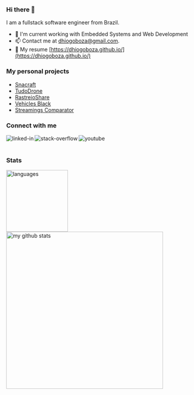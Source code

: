 ### Hi there 👋

I am a fullstack software engineer from Brazil.

- :telescope: I'm current working with Embedded Systems and Web Development
- 📫 Contact me at dhiogoboza@gmail.com.
- :page_facing_up: My resume [https://dhiogoboza.github.io/](https://dhiogoboza.github.io/)

### My personal projects
- [Snacraft](http://snacraft.appspot.com/)
- [TudoDrone](https://tudodrone.com)
- [RastreioShare](https://rastreioshare.com)
- [Vehicles Black](https://play.google.com/store/apps/details?id=com.db.vehiclesblack)
- [Streamings Comparator](https://compararstreamings.com.br/)

### Connect with me

[<img align="left" alt="linked-in" src="https://img.shields.io/badge/linkedin-%230077B5.svg?&style=for-the-badge&logo=linkedin&logoColor=white" />](https://www.linkedin.com/in/dhiogoboza)

[<img align="left" alt="stack-overflow" src="https://img.shields.io/badge/stack%20overflow-FE7A16?logo=stack-overflow&logoColor=white&style=for-the-badge" />](https://stackoverflow.com/users/5302003/dhiogo-boza)

[<img align="left" alt="youtube" src="https://img.shields.io/youtube/channel/subscribers/UCUo0PygKrFJSoNX_d_yzRlw?style=for-the-badge" />](https://www.youtube.com/dhiogoboza)

<br>
<br>

### Stats
<!-- status codes -->
<p>
    <img src="https://github-readme-stats.vercel.app/api/top-langs/?username=dhiogoboza&layout=compact&theme=react" alt="languages" height="165">
    <img src="https://github-readme-stats.vercel.app/api?username=dhiogoboza&show_icons=true&layout=compact&theme=react" alt="my github stats" width="420"/>&nbsp;
</p>
